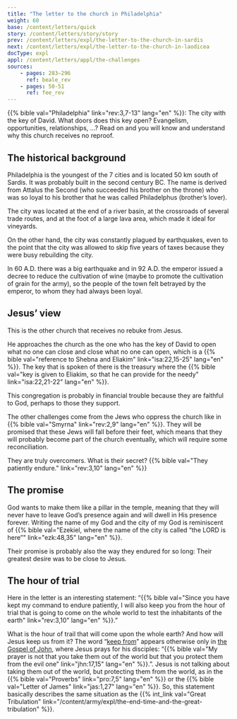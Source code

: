 ```yaml
---
title: "The letter to the church in Philadelphia"
weight: 60
base: /content/letters/quick
story: /content/letters/story/story
prev: /content/letters/expl/the-letter-to-the-church-in-sardis
next: /content/letters/expl/the-letter-to-the-church-in-laodicea
docType: expl
appl: /content/letters/appl/the-challenges
sources: 
    - pages: 283–296
      ref: beale_rev
    - pages: 50-51
      ref: fee_rev
---
```


{{% bible val="Philadelphia" link="rev:3,7-13" lang="en" %}}: The city with the key of David. What doors does this key open? Evangelism, opportunities, relationships, …? Read on and you will know and understand why this church receives no reproof.

## The historical background

<a name="cca2"></a>
Philadelphia is the youngest of the 7 cities and is located 50 km south of Sardis. It was probably built in the second century BC. The name is derived from Attalus the Second (who succeeded his brother on the throne) who was so loyal to his brother that he was called Philadelphus (brother’s lover).

The city was located at the end of a river basin, at the crossroads of several trade routes, and at the foot of a large lava area, which made it ideal for vineyards.

On the other hand, the city was constantly plagued by earthquakes, even to the point that the city was allowed to skip five years of taxes because they were busy rebuilding the city.

In 60 A.D. there was a big earthquake and in 92 A.D. the emperor issued a decree to reduce the cultivation of wine (maybe to promote the cultivation of grain for the army), so the people of the town felt betrayed by the emperor, to whom they had always been loyal.

## Jesus’ view

<a name="294f"></a>
This is the other church that receives no rebuke from Jesus.

He approaches the church as the one who has the key of David to open what no one can close and close what no one can open, which is a {{% bible val="reference to Shebna and Eliakim" link="isa:22,15-25" lang="en" %}}. The key that is spoken of there is the treasury where the {{% bible val="key is given to Eliakim, so that he can provide for the needy" link="isa:22,21-22" lang="en" %}}.

This congregation is probably in financial trouble because they are faithful to God, perhaps to those they support.

The other challenges come from the Jews who oppress the church like in {{% bible val="Smyrna" link="rev:2,9" lang="en" %}}. They will be promised that these Jews will fall before their feet, which means that they will probably become part of the church eventually, which will require some reconciliation.

They are truly overcomers. What is their secret? {{% bible val="They patiently endure." link="rev:3,10" lang="en" %}}

## The promise

<a name="9039"></a>
God wants to make them like a pillar in the temple, meaning that they will never have to leave God’s presence again and will dwell in His presence forever. Writing the name of my God and the city of my God is reminiscent of {{% bible val="Ezekiel, where the name of the city is called “the LORD is here”" link="ezk:48,35" lang="en" %}}.

Their promise is probably also the way they endured for so long: Their greatest desire was to be close to Jesus.

## The hour of trial

<a name="202d"></a>
Here in the letter is an interesting statement: “{{% bible val="Since you have kept my command to endure patiently, I will also keep you from the hour of trial that is going to come on the whole world to test the inhabitants of the earth" link="rev:3,10" lang="en" %}}.”

What is the hour of trail that will come upon the whole earth? And how will Jesus keep us from it? The word “[keep from](https://biblehub.com/interlinear/revelation/3-10.htm)” appears otherwise only in [the Gospel of John](https://biblehub.com/interlinear/john/17-15.htm), where Jesus prays for his disciples: “{{% bible val="My prayer is not that you take them out of the world but that you protect them from the evil one" link="jhn:17,15" lang="en" %}}.”. Jesus is not talking about taking them out of the world, but protecting them from the world, as in the {{% bible val="Proverbs" link="pro:7,5" lang="en" %}} or the {{% bible val="Letter of James" link="jas:1,27" lang="en" %}}. So, this statement basically describes the same situation as the {{% int_link val="Great Tribulation" link="/content/army/expl/the-end-time-and-the-great-tribulation" %}}.
